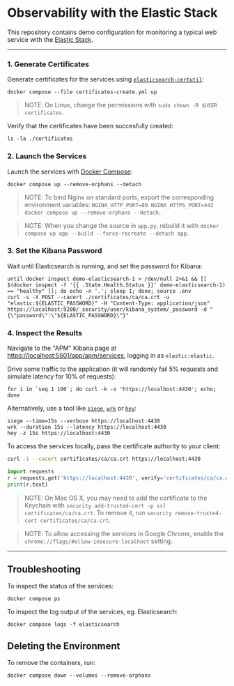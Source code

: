 # Observability with the Elastic Stack

This repository contains demo configuration for monitoring a typical web service
with the [Elastic Stack](https://www.elastic.co/products).

-----

### 1. Generate Certificates

Generate certificates for the services using [`elasticsearch-certutil`](https://www.elastic.co/guide/en/elasticsearch/reference/current/certutil.html):

    docker compose --file certificates-create.yml up

> NOTE: On Linux, change the permissions with `sudo chown -R $USER certificates`.

Verify that the certificates have been succesfully created:

    ls -la ./certificates

### 2. Launch the Services

Launch the services with [Docker Compose](https://docs.docker.com/compose/):

    docker compose up --remove-orphans --detach

> NOTE: To bind Nginx on standard ports, export the corresponding environment variables: `NGINX_HTTP_PORT=80 NGINX_HTTPS_PORT=443 docker compose up --remove-orphans --detach`.

> NOTE: When you change the source in `app.py`, rebuild it with `docker compose up app --build --force-recreate --detach app`.

### 3. Set the Kibana Password

Wait until Elasticsearch is running, and set the password for Kibana:

    until docker inspect demo-elasticsearch-1 > /dev/null 2>&1 && [[ $(docker inspect -f '{{ .State.Health.Status }}' demo-elasticsearch-1) == "healthy" ]]; do echo -n '.'; sleep 1; done; source .env
    curl -s -X POST --cacert ./certificates/ca/ca.crt -u "elastic:${ELASTIC_PASSWORD}" -H "Content-Type: application/json" https://localhost:9200/_security/user/kibana_system/_password -d "{\"password\":\"${ELASTIC_PASSWORD}\"}"

### 4. Inspect the Results

Navigate to the "APM" Kibana page at <https://localhost:5601/app/apm/services>, logging in as `elastic:elastic`.

Drive some traffic to the application (it will randomly fail 5% requests and simulate latency for 10% of requests):

    for i in `seq 1 100`; do curl -k -s 'https://localhost:4430'; echo; done

Alternatively, use a tool like [`siege`](https://github.com/JoeDog/siege), [`wrk`](https://github.com/wg/wrk) or [`hey`](https://github.com/rakyll/hey):

    siege --time=15s --verbose https://localhost:4430
    wrk --duration 15s --latency https://localhost:4430
    hey -z 15s https://localhost:4430

To access the services locally, pass the certificate authority to your client:

```bash
curl -i --cacert certificates/ca/ca.crt https://localhost:4430
```

```python
import requests
r = requests.get('https://localhost:4430', verify='certificates/ca/ca.crt')
print(r.text)
```

> NOTE: On Mac OS X, you may need to add the certificate to the Keychain with `security add-trusted-cert -p ssl certificates/ca/ca.crt`. To remove it, run `security remove-trusted-cert certificates/ca/ca.crt`.

> NOTE: To allow accessing the services in Google Chrome, enable the `chrome://flags/#allow-insecure-localhost` setting.

-----

## Troubleshooting

To inspect the status of the services:

    docker compose ps

To inspect the log output of the services, eg. Elasticsearch:

    docker compose logs -f elasticsearch

## Deleting the Environment

To remove the containers, run:

    docker compose down --volumes --remove-orphans
